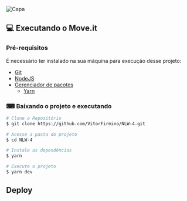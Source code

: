 ![Capa](https://user-images.githubusercontent.com/69886760/109587136-4e054600-7ae5-11eb-9dff-fc9c9926aef5.png)

## 💻 Executando o Move.it

### Pré-requisitos

É necessário ter instalado na sua máquina para execução desse projeto:
- [Git](https://git-scm.com)
- [NodeJS](https://nodejs.org/)
- [Gerenciador de pacotes](https://www.npmjs.com)
    - [Yarn](https://classic.yarnpkg.com/en/docs/install/#windows-stable)

### ⌨ Baixando o projeto e executando

```bash
# Clone o Repositório
$ git clone https://github.com/VitorFirmino/NLW-4.git

# Acesse a pasta do projeto
$ cd NLW-4

# Instale as dependências
$ yarn

# Execute o projeto
$ yarn dev
```

## Deploy

[](moveit-well.vercel.app)
